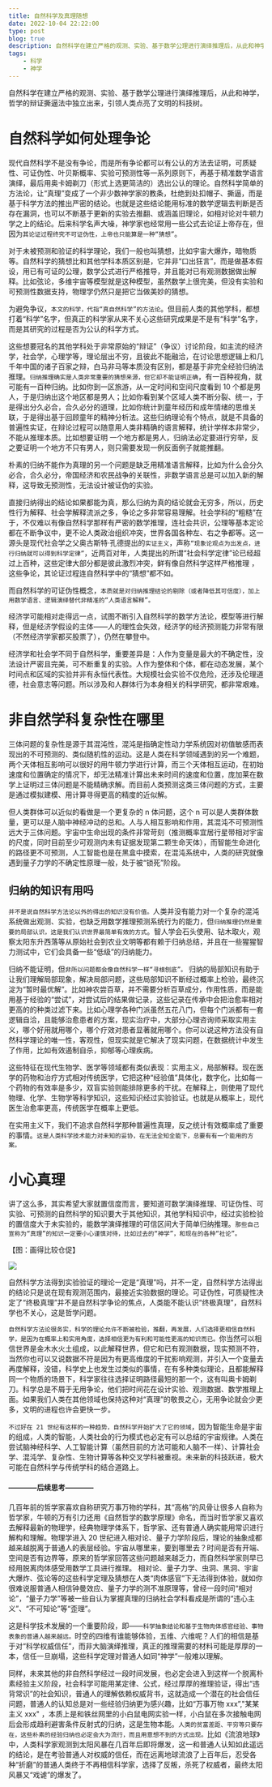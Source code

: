 ```yaml
---
title: 自然科学及真理随想
date: 2022-10-04 22:22:00
type: post
blog: true
description: 自然科学在建立严格的观测、实验、基于数学公理进行演绎推理后，从此和神学，哲学的辩证撕逼法中独立出来，引领人类点亮了文明的科技树。
tags:
    - 科学
    - 神学
---
```



自然科学在建立严格的观测、实验、基于数学公理进行演绎推理后，从此和神学，哲学的辩证撕逼法中独立出来，引领人类点亮了文明的科技树。


# 自然科学如何处理争论
现代自然科学不是没有争论，而是所有争论都可以有公认的方法去证明，可质疑性、可证伪性、叶贝斯概率、实验可预测性等一系列原则下，再基于精准数学语言演绎，最后用奥卡姆剃刀（形式上选更简洁的）选出公认的理论。自然科学简单的方法论，让“真理”变成了一个非少数神学家的教条，杜绝到处扣帽子、撕逼，而是基于科学方法的推出严密的结论。也就是这些结论能用标准的数学逻辑去判断是否存在漏洞，也可以不断基于更新的实验去推翻、或涵盖旧理论，如相对论对牛顿力学之上的结论。后来科学名声大噪，神学家也经常用一些公式去论证上帝存在，但因为`其论证过程终究不可证伪性，上帝也只能算是一种“猜想”`。



对于未被预测和验证的科学理论，我们一般也叫猜想，比如宇宙大爆炸，暗物质等。自然科学的猜想比和其他学科本质区别是，它并非“口出狂言”，而是做基本假设，用已有可证的公理，数学公式进行严格推导，并且能对已有观测数据做出解释。比如弦论，多维宇宙等模型就是这种模型，虽然数学上很完美，但没有实验和可预测性数据支持，物理学仍然只是把它当做美妙的猜想。



为避免争议，`本文的科学，代指“真自然科学”的方法论`。但目前人类的其他学科，都想打着“科学”名字，但真正的科学家从来不关心这些研究成果是不是有“科学”名字，而是其研究的过程是否为公认的科学方式。



这些想要冠名的其他学科处于非常原始的“辩证”（争议）讨论阶段，如主流的经济学，社会学，心理学等，理论层出不穷，且彼此不能融洽，在讨论思想逻辑上和几千年中国的诸子百家之辩，白马非马等本质没有区别，都是基于非完全经验归纳法推理。`归纳推理确实是人类非常重要的猜想来源，但它却不能证明正确`，有一百种视角，就可能有一百种归纳。比如你到一区旅游，从一定时间和空间尺度看到 10 个都是男人，于是归纳出这个地区都是男人；比如你看到某个区域人类不断分裂、统一，于是得出分久必合，合久必分的道理，比如你统计到童年经历和成年情绪的思维关联，于是得出基于回顾童年的精神分析法。这些归纳理论有个特点，就是不具备的普遍性实证，在辩论过程可以随意用人类非精确的语言解释，统计学样本非常少，不能从推理本质。比如想要证明 一个地方都是男人，归纳法必定要进行穷举，反之要证明一个地方不只有男人，则只需要发现一例反面例子就能推翻。

朴素的归纳不能作为真理的另一个问题是缺乏用精准语言解释，比如为什么会分久必合，合久必分，帝国经济和农民战争的关联性，非数学语言总是可以加入新的解释，这导致无预测性，无法设计被证伪的实验。


直接归纳得出的结论如果都能为真，那么归纳为真的结论就会无穷多，所以，历史性行为解释、社会学解释流派之多，争论之多非常容易理解。社会学科的“粗糙”在于，不仅难以有像自然科学那样有严密的数学推理，连社会共识，公理等基本定论都在不断争议中，更不论人类政治组织冲突，世界各国各种左、右之争都等。这一源头是现代社会学之父奥古斯特·孔德提出的`实证主义`，声称`“现象论观点为出发点，进行归纳就可以得到科学定律”`，近两百对年，人类提出的所谓“社会科学定律”论已经超过上百种，这些定律大部分都是彼此激烈冲突，鲜有像自然科学这样严格推理
，这些争论，其论证过程连自然科学中的“猜想”都不如。

而自然科学的可证伪性概念，`本质就是对归纳推理结论的剔除（或者降低其可信度），加上用数学语言、逻辑演绎替代非精准的“人类语言解释”。`



经济学可能相对走得远一点，试图不断引入自然科学的数学方法论，模型等进行解释，但是经济学假设的主体——人的理性会失效，经济学的经济预测能力非常有限（不然经济学家都买股票了），仍然在攀登中。



经济学和社会学不同于自然科学，重要差异是：人作为变量是最大的不确定性，没法设计严密且完美，可不断重复的实验。人作为整体和个体，都在动态发展，某个时间点和区域的实验并非有永恒代表性。大规模社会实验不仅危险，还涉及伦理道德，社会意志等问题。所以涉及和人群体行为本身相关的科学研究，都非常艰难。


# 非自然学科复杂性在哪里
三体问题的复杂性是源于其混沌性，混沌是指确定性动力学系统因对初值敏感而表现出的不可预测的、类似随机性的运动。这是人类在科学领域遇到的另一个难题，两个天体相互影响可以很好的用牛顿力学进行计算，而三个天体相互运动，在初始速度和位置确定的情况下，却无法精准计算出未来时间的速度和位置，庞加莱在数学上证明过三体问题是不能精确求解。而目前人类预测这类三体问题的方式，主要是通过模拟建模、用计算寻得更高的精度的近似解。



但人类群体可以近似的看做是一个更复杂的 n 体问题，这个 n 可以是人类群体数量，更可以是人脑中神经冲动的总和。人与人相互影响和作用，其混沌不可预测性远大于三体问题。宇宙中生命出现的条件非常苛刻（推测概率宜居行星带相对宇宙的尺度，同时目前至少可观测内未有证据发现第二颗生命天体），而智能生命进化的路径更不可预测，人工智能也是在黑盒中摸索，在混沌系统中，人类的研究就像遇到量子力学的不确定性原理一般，处于被“锁死”阶段。

## 归纳的知识有用吗

`并不是说自然科学方法论以外的得出的知识没有价值。`人类并没有能力对一个复杂的混沌系统做出观测、实验，也缺乏用数学推理预测系统行为的能力，但`归纳推理仍然是重要的局部认识，这是我们认识世界最简单有效的方式`。智人学会石头使用、钻木取火，观察太阳东升西落等从原始社会到农业文明等都有赖于归纳总结，并且在一些猩猩智力测试中，它们会具备一些“低级”的归纳能力。



归纳不能证明，但`非所以问题都会像自然科学一样“寻根刨底”。` 归纳的局部知识有助于让我们理解局部现象，解决局部问题，这些局部知识不断经过概率上检验，最终沉淀为“暂时最优解”。比如神农尝百草，并不需要分析百草成分，作用性质，而是能用基于经验的“尝试”，对尝试后的结果做记录，这些记录在传承中会把治愈率相对更高的的种类过滤下来。比如心理学各种门派虽然五花八门，但每个门派都有一套逻辑自洽，且能够治愈患者的方案，现实治疗中，大部分心理咨询师采取实用主义，哪个好用就用哪个，哪个疗效对患者显著就用哪个。你可以说这种方法没有自然科学理论的唯一性，客观性，但现实就是它解决了现实问题，在数据统计中发生了作用，比如有效遏制自杀，抑郁等心理疾病。

这些特征在现代生物学、医学等领域都有类似表现：实用主义，局部解释。现在医学的药物和治疗方式相对传统医学，它把这种“经验值”具体化，数字化，比如每一个药物的有效率是多少，双盲实验则能排除更多的干扰。在解释上，则使用了现代物理、化学、生物学等科学知识，这些知识经过实验验证。也就是从概率上，现代医生治愈率更高，传统医学在概率上更低。

在实用主义下，我们不追求自然科学那种普遍性真理，反之统计有效概率成了重要的事情。`这是人类科学技术能力对未知的妥协，在无法全知全能下，总要有有一个能用的方案。`



# 小心真理

讲了这么多，其实希望大家就置信度而言，要知道可数学演绎推理、可证伪性、可实验、可预测的自然科学的知识要大于其他知识，其他学科知识中，经过实验检验的置信度大于未实验的，能数学演绎推理的可信区间大于简单归纳推理。`那些自己宣称为“真理”的知识一定要小心谨慎对待，比如过去的“神学”，和现在的各种“社论”。`

【图：画得比较仓促】

![](../assets/2022-10-05-15-40-27.png)





自然科学方法得到实验验证的理论一定是“真理”吗，并不一定，自然科学方法得出的结论只是说在现有观测范围内，最接近实验数据的理论。可证伪性，可质疑性决定了“终极真理”并不是自然科学争论的焦点，人类能不能认识“终极真理”，自然科学也不关心，这是哲学问题。



`自然科学方法论很务实，科学的理论允许不断被检验，推翻，再发展，人们选择更相信自然科学，是因为在概率上和实用角度，选择相信更为有利和可能性更高的知识而已。`你当然可以相信世界是金木水火土组成，以此解释世界，但它和已有观测数据，现实预测不符，当然你也可以又说数据不符是因为有更高维度的干扰影响观测，并引入一个变量去再度解释，没错，科学史上也发生过类似的事情，在有多种类似理论，且都能解释同一个物质的场景下，科学家往往选择证明路径最短的那一个，这有叫奥卡姆剃刀。科学总是不屑于无用争论，他们把时间花在设计实验、观测数据、数学推理上面。如果我们人类在其他领域也保持这种对“真理”的敬畏之心，无用争论就会少更多，文明的进程也许会更快一步。



`不过好在 21 世纪有这样的一种趋势，自然科学开始扩大了它的领域`，因为智能生命是宇宙的组成，人类的智能，人类社会的行为模式也必定有可以总结的宇宙规律。人类在尝试脑神经科学、人工智能计算（虽然目前的方法可能和人脑不一样）、计算社会学、混沌学、复杂性、生物计算等各种交叉学科被重视。未来新的科技跃进，极大可能在自然科学与传统学科的结合道路上。


#### ————后续思考————

几百年前的哲学家喜欢自称研究万事万物的学科，其“高格”的风骨让很多人自称为哲学家，牛顿的万有引力还用《自然哲学的数学原理》命名，而当时哲学家又喜欢去解释最新的物理学，经典物理学体系下，哲学家、还有普通人确实能用常识进行解构和理解。物理学进入 20 世纪进入相对论、量子力学阶段后，理论的抽象成都越来越脱离于普通人的表层经验。宇宙从哪里来，要到哪里去？时间是否有开端、空间是否有边界等，原来的哲学家回答这些问题越来越乏力，而自然科学家则早已经用脱离肉体感受用数学工具进行推理。
相对论、量子力学、虫洞、黑洞、宇宙大爆炸、弦论等的这些科学定理及猜想在人类“肉体感官”下无法得到体验，就如你很难说服普通人相信钟曼效应、量子力学的测不准原理等，曾经一段时间“相对论”，“量子力学”等被一些自认为掌握真理的归纳社会学科看成是所谓的“违心主义”、“不可知论”等“歪理”。


这是科学技术发展的一个重要阶段，即——`科学抽象结论和基于生物肉体感官经验、事物表象的普通人越来越远。`时空的四维有谁能够体验，五维、六维呢？人们的相信是基于对“科学权威信任”，而非大脑演绎推理，真正的推理需要的材料可能是厚厚的一本，信任一旦崩塌，这些科学定理对普通人如同“神学”一般难以理解。

同样，未来其他的非自然科学经过一段时间发展，也必定会进入到这样一个脱离朴素经验主义阶段，社会科学可能用某定律、公式，经过厚厚的推理验证，得出“违背常识”的社会知识，普通人的理解依赖权威背书，这就造成一个潜在的社会信任问题，普通人的认知总是对一些经验归纳更为感兴趣，比如“万事万物 xxx”,"某某主义 xxx" ，本质上是和铁丝网里的小白鼠电网实验一样，小白鼠在多次接触电网后会形成趋利避害条件反射式的归纳，这是生物本能。`人类的贫富差距、平穷等只要存在，这些朴素的经验归纳也必定会大为流行，而且用意想不到的方式出现。`比如《流浪地球》中，人类科学家观测到太阳风暴在几百年后即将爆发，这一和普通人认知如此遥远的结论，是在考验普通人对权威的信任，而在远离地球流浪了上百年后，忍受各种“折磨”的普通人类终于不再相信科学家，选择了反叛，杀死了权威者，最终太阳风暴又“戏谑”的爆发了。






